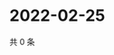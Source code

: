 # 2022-02-25

共 0 条

<!-- BEGIN WEIBO -->
<!-- 最后更新时间 Fri Feb 25 2022 18:10:21 GMT+0800 (China Standard Time) -->

<!-- END WEIBO -->
